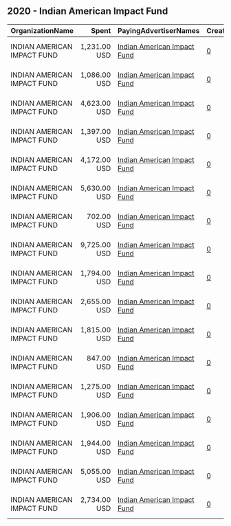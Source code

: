 ## 2020 - Indian American Impact Fund 
|OrganizationName|Spent|PayingAdvertiserNames|CreativeUrls|Impressions|Genders|AgeBrackets|CountryCodes|BillingAddresses|CandidateBallotInformation|
|:---|---:|:---|:---|---:|:---|:---|:---|:---|:---|
|INDIAN AMERICAN IMPACT FUND|1,231.00 USD|[Indian American Impact Fund](2020/Indian_American_Impact_Fund.md)|[0](https://www.snap.com/political-ads/asset/dd0ed4d81d7ae39631401ab74e02a61465d0c2d4e7c953b368033088c0d1b9c6?mediaType=mp4)|32,254||18+|united states|"720 HARVARD STREET NW     ,WASHINGTON,20001,US"|The IMPACT Fund|
|INDIAN AMERICAN IMPACT FUND|1,086.00 USD|[Indian American Impact Fund](2020/Indian_American_Impact_Fund.md)|[0](https://www.snap.com/political-ads/asset/c69104a42e35c5dadeae3b263cd77c98eed30b78a131e78861c7b20a2a25f4d1?mediaType=mp4)|28,841||18+|united states|"720 HARVARD STREET NW     ,WASHINGTON,20001,US"|The IMPACT Fund|
|INDIAN AMERICAN IMPACT FUND|4,623.00 USD|[Indian American Impact Fund](2020/Indian_American_Impact_Fund.md)|[0](https://www.snap.com/political-ads/asset/ef718d6bffbe092d2c7cf4ef5eaeb7c7a02bef56b3fed7715680488b37410ff4?mediaType=png)|121,463|||united states|"720 HARVARD STREET NW     ,WASHINGTON,20001,US"|The IMPACT Fund|
|INDIAN AMERICAN IMPACT FUND|1,397.00 USD|[Indian American Impact Fund](2020/Indian_American_Impact_Fund.md)|[0](https://www.snap.com/political-ads/asset/58809192705f770e2818478aeed237d9844839f0c3b6c0d461a1081fe832c86a?mediaType=mp4)|36,720||18+|united states|"720 HARVARD STREET NW     ,WASHINGTON,20001,US"|The IMPACT Fund|
|INDIAN AMERICAN IMPACT FUND|4,172.00 USD|[Indian American Impact Fund](2020/Indian_American_Impact_Fund.md)|[0](https://www.snap.com/political-ads/asset/2267e758115519045d21d6c8a9950928c5f5f4848465e72501df9c4e9480b3f2?mediaType=png)|106,939|||united states|"720 HARVARD STREET NW     ,WASHINGTON,20001,US"|The IMPACT Fund|
|INDIAN AMERICAN IMPACT FUND|5,630.00 USD|[Indian American Impact Fund](2020/Indian_American_Impact_Fund.md)|[0](https://www.snap.com/political-ads/asset/948add7d897617f4401518d49dc86ec00a834477a12419d3de6fbe5a1794b4b1?mediaType=mov)|186,113||18+|united states|"720 HARVARD STREET NW     ,WASHINGTON,20001,US"||
|INDIAN AMERICAN IMPACT FUND|702.00 USD|[Indian American Impact Fund](2020/Indian_American_Impact_Fund.md)|[0](https://www.snap.com/political-ads/asset/05d76fe2c02c6942d90946a74bb209b3421e47eecd30b4fd71dbe8649261f646?mediaType=mp4)|17,824||18+|united states|"720 HARVARD STREET NW     ,WASHINGTON,20001,US"|The IMPACT Fund|
|INDIAN AMERICAN IMPACT FUND|9,725.00 USD|[Indian American Impact Fund](2020/Indian_American_Impact_Fund.md)|[0](https://www.snap.com/political-ads/asset/09c73023f370b5429876a334b69de0b1a919a9555ca51c9f3bc2c2cfcf13ef29?mediaType=png)|268,685|||united states|"720 HARVARD STREET NW     ,WASHINGTON,20001,US"|The IMPACT Fund|
|INDIAN AMERICAN IMPACT FUND|1,794.00 USD|[Indian American Impact Fund](2020/Indian_American_Impact_Fund.md)|[0](https://www.snap.com/political-ads/asset/a02638dda44496c8c664d5aff0475d5740da168da564da1258c7831630165074?mediaType=png)|46,960|||united states|"720 HARVARD STREET NW     ,WASHINGTON,20001,US"|The IMPACT Fund|
|INDIAN AMERICAN IMPACT FUND|2,655.00 USD|[Indian American Impact Fund](2020/Indian_American_Impact_Fund.md)|[0](https://www.snap.com/political-ads/asset/3a782bef639915cca9c7636f1fc3cc3d3f0908e69512b90182f4216f0d298cd2?mediaType=png)|66,915|||united states|"720 HARVARD STREET NW     ,WASHINGTON,20001,US"|The IMPACT Fund|
|INDIAN AMERICAN IMPACT FUND|1,815.00 USD|[Indian American Impact Fund](2020/Indian_American_Impact_Fund.md)|[0](https://www.snap.com/political-ads/asset/e155c0e0e283108bd68a149aa1d875858449899c4fbbb90881ed1fd55f7ba834?mediaType=mp4)|50,092||18+|united states|"720 HARVARD STREET NW     ,WASHINGTON,20001,US"|The IMPACT Fund|
|INDIAN AMERICAN IMPACT FUND|847.00 USD|[Indian American Impact Fund](2020/Indian_American_Impact_Fund.md)|[0](https://www.snap.com/political-ads/asset/88f1bc0354c4e10d742087a5fdd9f83193b06bb4bafba29e93d7a89f3addc427?mediaType=mp4)|22,356||18+|united states|"720 HARVARD STREET NW     ,WASHINGTON,20001,US"|The IMPACT Fund|
|INDIAN AMERICAN IMPACT FUND|1,275.00 USD|[Indian American Impact Fund](2020/Indian_American_Impact_Fund.md)|[0](https://www.snap.com/political-ads/asset/d1d69865a771b967cd7a586d62859c1aaeb8cbf4546bdf7c9a53cdb113d26fb1?mediaType=mp4)|33,034||18+|united states|"720 HARVARD STREET NW     ,WASHINGTON,20001,US"|The IMPACT Fund|
|INDIAN AMERICAN IMPACT FUND|1,906.00 USD|[Indian American Impact Fund](2020/Indian_American_Impact_Fund.md)|[0](https://www.snap.com/political-ads/asset/b22277a48558d02143f3dd4c02dcf30f56c0b82fb0ade44038bf75d1aea83ce4?mediaType=png)|50,495|||united states|"720 HARVARD STREET NW     ,WASHINGTON,20001,US"|The IMPACT Fund|
|INDIAN AMERICAN IMPACT FUND|1,944.00 USD|[Indian American Impact Fund](2020/Indian_American_Impact_Fund.md)|[0](https://www.snap.com/political-ads/asset/0072d2fdaebedc3be174b58785f0de0de59d287ad546c8b18565267e49a166ec?mediaType=mov)|61,806||18+|united states|"720 HARVARD STREET NW     ,WASHINGTON,20001,US"||
|INDIAN AMERICAN IMPACT FUND|5,055.00 USD|[Indian American Impact Fund](2020/Indian_American_Impact_Fund.md)|[0](https://www.snap.com/political-ads/asset/77edd5239592b8a1a96b4fe8106f4ca391bfde80fc8a0748d03461bd82fabb39?mediaType=mp4)|141,584||18+|united states|"720 HARVARD STREET NW     ,WASHINGTON,20001,US"|The IMPACT Fund|
|INDIAN AMERICAN IMPACT FUND|2,734.00 USD|[Indian American Impact Fund](2020/Indian_American_Impact_Fund.md)|[0](https://www.snap.com/political-ads/asset/707c9beffe5b8279d029f4a9db8dbfeb424637eb4945d49dc10e55fb248cb72d?mediaType=png)|69,359|||united states|"720 HARVARD STREET NW     ,WASHINGTON,20001,US"|The IMPACT Fund|
